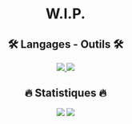 <h1 align=center>W.I.P.</h1>

<h2 align=center>🛠️ Langages - Outils 🛠️</h2>
<p align=center>
   <a href="https://skillicons.dev">
      <img src="https://skillicons.dev/icons?i=java,mysql,php,bash,cpp,cs,nodejs,js,html,css,angular" />
      <img src="https://skillicons.dev/icons?i=git,github,linux,qt,unity,visualstudio,vscode,powershell,discord" />
   </a>
</p>

<h2 align=center>🔥 Statistiques 🔥</h2>
<p align=center>
   <img src="https://streak-stats.demolab.com/?user=ToxykAuBleu&theme=highcontrast&locale=fr" />
   <img src="https://github-readme-stats.vercel.app/api?username=ToxykAuBleu&theme=highcontrast&show_icons=true&cache_seconds=86400&locale=fr" />
</p>
